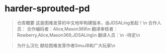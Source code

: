 # harder-sprouted-pd
>仓库概要
这是困难发芽的中文地牢构建版本，由JDSALing发起！\n
>合作人员：
合作编码者：Alice,Mason369\n
翻译审核者：Rowberry,Alice,Mason369,JDSALing\n
翻译人员：\n
-待定\n

>为什么汉化
献给困难发芽作者SmuJB和广大玩家\n
